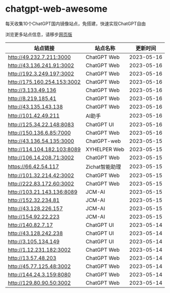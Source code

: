 # chatgpt-web-awesome
每天收集10个ChatGPT国内镜像站点，免搭建，快速实现ChatGPT自由

浏览更多站点信息，请移步[网页版](https://gpt10.site)

| 站点链接                 | 站点名称    | 更新时间   |
| ------------------------ | ----------- | ---------- |
| http://49.232.7.211:3000  | ChatGPT Web  | 2023-05-16|
| http://43.136.241.91:3002 | ChatGPT Web | 2023-05-16 |
| http://192.3.249.197:3002 | ChatGPT Web | 2023-05-16 |
| http://175.160.254.153:3002 | ChatGPT Web | 2023-05-16 |
| http://3.133.49.136 | ChatGPT Web | 2023-05-16 |
| http://8.219.185.41 | ChatGPT Web | 2023-05-16 |
| http://43.135.143.138 | ChatGPT Web | 2023-05-16 |
| http://101.42.49.211 | AI助手 | 2023-05-16 |
| http://125.34.22.148:8083 | ChatGPT UI | 2023-05-16 |
| http://150.136.6.85:7000 | ChatGPT Web | 2023-05-16 |
| http://43.136.54.135:3000  | ChatGPT-web  | 2023-05-15|
| http://114.104.182.103:8089 | XYHELPER Web | 2023-05-15 |
| http://106.14.208.71:3002 | ChatGPT Web | 2023-05-15 |
| https://66.42.54.117 | Zichat智能助理 | 2023-05-15 |
| http://101.32.214.42:3002 | ChatGPT Web | 2023-05-15 |
| http://222.83.172.60:3002 | ChatGPT Web | 2023-05-15 |
| http://103.21.143.136:8089 | JCM-AI | 2023-05-15 |
| http://152.32.234.81 | JCM-AI | 2023-05-15 |
| http://43.128.226.157 | JCM-AI | 2023-05-15 |
| http://154.92.22.223 | JCM-AI | 2023-05-15 |
| http://140.82.7.17       | ChatGPT UI  | 2023-05-14 |
| http://43.128.242.238    | ChatGPT UI  | 2023-05-14 |
| http://3.105.134.149     | ChatGPT UI  | 2023-05-14 |
| http://1.12.231.182:3002 | ChatGPT Web | 2023-05-14 |
| http://13.57.48.203      | ChatGPT Web | 2023-05-14 |
| http://45.77.125.48:3002 | ChatGPT Web | 2023-05-14 |
| http://144.24.3.159:8080 | ChatGPT Web | 2023-05-14 |
| http://129.80.90.50:3002 | ChatGPT Web | 2023-05-14 |


